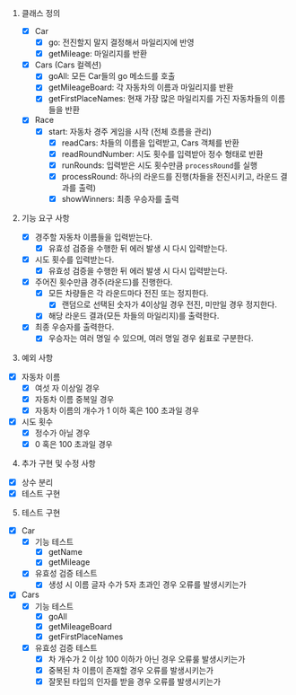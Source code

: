 1. 클래스 정의

   - [x] Car
     - [x] go: 전진할지 말지 결정해서 마일리지에 반영
     - [x] getMileage: 마일리지를 반환
   - [x] Cars (Cars 컬렉션)
     - [x] goAll: 모든 Car들의 go 메소드를 호출
     - [x] getMileageBoard: 각 자동차의 이름과 마일리지를 반환
     - [x] getFirstPlaceNames: 현재 가장 많은 마일리지를 가진 자동차들의 이름들을 반환
   - [x] Race
     - [x] start: 자동차 경주 게임을 시작 (전체 흐름을 관리)
       - [x] readCars: 차들의 이름을 입력받고, Cars 객체를 반환
       - [x] readRoundNumber: 시도 횟수를 입력받아 정수 형태로 반환
       - [x] runRounds: 입력받은 시도 횟수만큼 `processRound`를 실행
       - [x] processRound: 하나의 라운드를 진행(차들을 전진시키고, 라운드 결과를 출력)
       - [x] showWinners: 최종 우승자를 출력

2. 기능 요구 사항

   - [x] 경주할 자동차 이름들을 입력받는다.
     - [x] 유효성 검증을 수행한 뒤 에러 발생 시 다시 입력받는다.
   - [x] 시도 횟수를 입력받는다.
     - [x] 유효성 검증을 수행한 뒤 에러 발생 시 다시 입력받는다.
   - [x] 주어진 횟수만큼 경주(라운드)를 진행한다.
     - [x] 모든 차량들은 각 라운드마다 전진 또는 정지한다.
       - [x] 랜덤으로 선택된 숫자가 4이상일 경우 전진, 미만일 경우 정지한다.
     - [x] 해당 라운드 결과(모든 차들의 마일리지)를 출력한다.
   - [x] 최종 우승자를 출력한다.
     - [x] 우승자는 여러 명일 수 있으며, 여러 명일 경우 쉼표로 구분한다.

3. 예외 사항

- [x] 자동차 이름
  - [x] 여섯 자 이상일 경우
  - [x] 자동차 이름 중복일 경우
  - [x] 자동차 이름의 개수가 1 이하 혹은 100 초과일 경우
- [x] 시도 횟수
  - [x] 정수가 아닐 경우
  - [x] 0 혹은 100 초과일 경우

4. 추가 구현 및 수정 사항

- [x] 상수 분리
- [x] 테스트 구현

5. 테스트 구현

- [x] Car
  - [x] 기능 테스트
    - [x] getName
    - [x] getMileage
  - [x] 유효성 검증 테스트
    - [x] 생성 시 이름 글자 수가 5자 초과인 경우 오류를 발생시키는가
- [x] Cars
  - [x] 기능 테스트
    - [x] goAll
    - [x] getMileageBoard
    - [x] getFirstPlaceNames
  - [x] 유효성 검증 테스트
    - [x] 차 개수가 2 이상 100 이하가 아닌 경우 오류룰 발생시키는가
    - [x] 중복된 차 이름이 존재할 경우 오류를 발생시키는가
    - [x] 잘못된 타입의 인자를 받을 경우 오류를 발생시키는가
